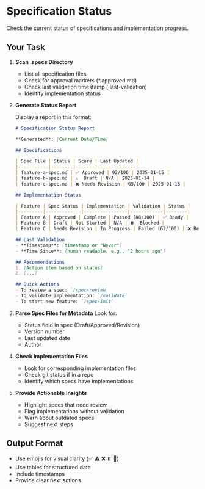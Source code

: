 # Specification Status

Check the current status of specifications and implementation progress.

## Your Task

1. **Scan .specs Directory**
   - List all specification files
   - Check for approval markers (*.approved.md)
   - Check last validation timestamp (.last-validation)
   - Identify implementation status

2. **Generate Status Report**

   Display a report in this format:

   ```markdown
   # Specification Status Report

   **Generated**: [Current Date/Time]

   ## Specifications

   | Spec File | Status | Score | Last Updated |
   |-----------|--------|-------|--------------|
   | feature-a-spec.md | ✅ Approved | 92/100 | 2025-01-15 |
   | feature-b-spec.md | ⚠️  Draft | N/A | 2025-01-14 |
   | feature-c-spec.md | ❌ Needs Revision | 65/100 | 2025-01-13 |

   ## Implementation Status

   | Feature | Spec Status | Implementation | Validation | Status |
   |---------|-------------|----------------|------------|--------|
   | Feature A | Approved | Complete | Passed (88/100) | ✅ Ready |
   | Feature B | Draft | Not Started | N/A | ⏸️  Blocked |
   | Feature C | Needs Revision | In Progress | Failed (62/100) | ❌ Revise |

   ## Last Validation
   - **Timestamp**: [timestamp or "Never"]
   - **Time Since**: [human readable, e.g., "2 hours ago"]

   ## Recommendations
   1. [Action item based on status]
   2. [...]

   ## Quick Actions
   - To review a spec: `/spec-review`
   - To validate implementation: `/validate`
   - To start new feature: `/spec-init`
   ```

3. **Parse Spec Files for Metadata**
   Look for:
   - Status field in spec (Draft/Approved/Revision)
   - Version number
   - Last updated date
   - Author

4. **Check Implementation Files**
   - Look for corresponding implementation files
   - Check git status if in a repo
   - Identify which specs have implementations

5. **Provide Actionable Insights**
   - Highlight specs that need review
   - Flag implementations without validation
   - Warn about outdated specs
   - Suggest next steps

## Output Format
- Use emojis for visual clarity (✅ ⚠️ ❌ ⏸️ 🚧)
- Use tables for structured data
- Include timestamps
- Provide clear next actions
